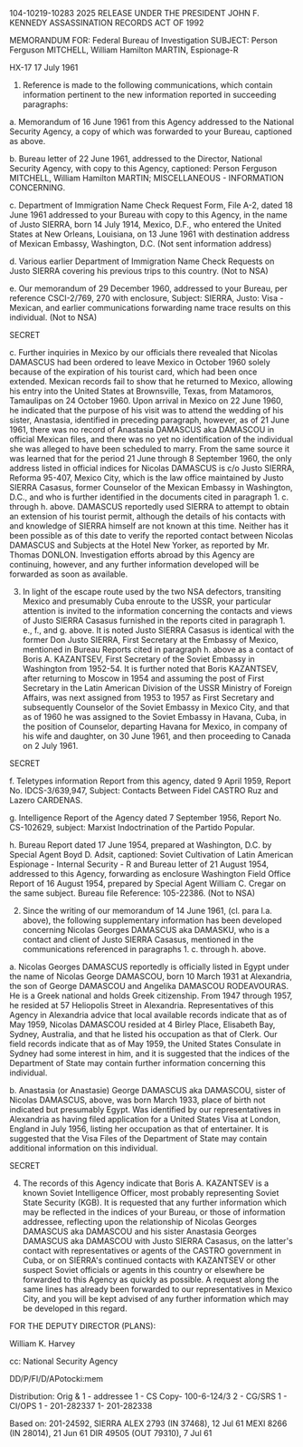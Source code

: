 104-10219-10283
2025 RELEASE UNDER THE PRESIDENT JOHN F. KENNEDY ASSASSINATION RECORDS ACT OF 1992

MEMORANDUM FOR: Federal Bureau of Investigation
SUBJECT: Person Ferguson MITCHELL,
William Hamilton MARTIN,
Espionage-R

HX-17
17 July 1961

1. Reference is made to the following communications, which contain information pertinent to the new information reported in succeeding paragraphs:

a. Memorandum of 16 June 1961 from this Agency addressed to the National Security Agency, a copy of which was forwarded to your Bureau, captioned as above.

b. Bureau letter of 22 June 1961, addressed to the Director, National Security Agency, with copy to this Agency, captioned: Person Ferguson MITCHELL, William Hamilton MARTIN; MISCELLANEOUS - INFORMATION CONCERNING.

c. Department of Immigration Name Check Request Form, File A-2, dated 18 June 1961 addressed to your Bureau with copy to this Agency, in the name of Justo SIERRA, born 14 July 1914, Mexico, D.F., who entered the United States at New Orleans, Louisiana, on 13 June 1961 with destination address of Mexican Embassy, Washington, D.C. (Not sent information address)

d. Various earlier Department of Immigration Name Check Requests on Justo SIERRA covering his previous trips to this country. (Not to NSA)

e. Our memorandum of 29 December 1960, addressed to your Bureau, per reference CSCI-2/769, 270 with enclosure, Subject: SIERRA, Justo: Visa - Mexican, and earlier communications forwarding name trace results on this individual. (Not to NSA)

SECRET

c. Further inquiries in Mexico by our officials there revealed that Nicolas DAMASCUS had been ordered to leave Mexico in October 1960 solely because of the expiration of his tourist card, which had been once extended. Mexican records fail to show that he returned to Mexico, allowing his entry into the United States at Brownsville, Texas, from Matamoros, Tamaulipas on 24 October 1960. Upon arrival in Mexico on 22 June 1960, he indicated that the purpose of his visit was to attend the wedding of his sister, Anastasia, identified in preceding paragraph, however, as of 21 June 1961, there was no record of Anastasia DAMASCUS aka DAMASCOU in official Mexican files, and there was no yet no identification of the individual she was alleged to have been scheduled to marry. From the same source it was learned that for the period 21 June through 8 September 1960, the only address listed in official indices for Nicolas DAMASCUS is c/o Justo SIERRA, Reforma 95-407, Mexico City, which is the law office maintained by Justo SIERRA Casasus, former Counselor of the Mexican Embassy in Washington, D.C., and who is further identified in the documents cited in paragraph 1. c. through h. above. DAMASCUS reportedly used SIERRA to attempt to obtain an extension of his tourist permit, although the details of his contacts with and knowledge of SIERRA himself are not known at this time. Neither has it been possible as of this date to verify the reported contact between Nicolas DAMASCUS and Subjects at the Hotel New Yorker, as reported by Mr. Thomas DONLON. Investigation efforts abroad by this Agency are continuing, however, and any further information developed will be forwarded as soon as available.

3. In light of the escape route used by the two NSA defectors, transiting Mexico and presumably Cuba enroute to the USSR, your particular attention is invited to the information concerning the contacts and views of Justo SIERRA Casasus furnished in the reports cited in paragraph 1. e., f., and g. above. It is noted Justo SIERRA Casasus is identical with the former Don Justo SIERRA, First Secretary at the Embassy of Mexico, mentioned in Bureau Reports cited in paragraph h. above as a contact of Boris A. KAZANTSEV, First Secretary of the Soviet Embassy in Washington from 1952-54. It is further noted that Boris KAZANTSEV, after returning to Moscow in 1954 and assuming the post of First Secretary in the Latin American Division of the USSR Ministry of Foreign Affairs, was next assigned from 1953 to 1957 as First Secretary and subsequently Counselor of the Soviet Embassy in Mexico City, and that as of 1960 he was assigned to the Soviet Embassy in Havana, Cuba, in the position of Counselor, departing Havana for Mexico, in company of his wife and daughter, on 30 June 1961, and then proceeding to Canada on 2 July 1961.

SECRET

f. Teletypes information Report from this agency, dated 9 April 1959, Report No. IDCS-3/639,947, Subject: Contacts Between Fidel CASTRO Ruz and Lazero CARDENAS.

g. Intelligence Report of the Agency dated 7 September 1956, Report No. CS-102629, subject: Marxist Indoctrination of the Partido Popular.

h. Bureau Report dated 17 June 1954, prepared at Washington, D.C. by Special Agent Boyd D. Adsit, captioned: Soviet Cultivation of Latin American Espionage - Internal Security - R and Bureau letter of 21 August 1954, addressed to this Agency, forwarding as enclosure Washington Field Office Report of 16 August 1954, prepared by Special Agent William C. Cregar on the same subject. Bureau file Reference: 105-22386. (Not to NSA)

2. Since the writing of our memorandum of 14 June 1961, (cl. para l.a. above), the following supplementary information has been developed concerning Nicolas Georges DAMASCUS aka DAMASKU, who is a contact and client of Justo SIERRA Casasus, mentioned in the communications referenced in paragraphs 1. c. through h. above.

a. Nicolas Georges DAMASCUS reportedly is officially listed in Egypt under the name of Nicolas George DAMASCOU, born 10 March 1931 at Alexandria, the son of George DAMASCOU and Angelika DAMASCOU RODEAVOURAS. He is a Greek national and holds Greek citizenship. From 1947 through 1957, he resided at 57 Heliopolis Street in Alexandria. Representatives of this Agency in Alexandria advice that local available records indicate that as of May 1959, Nicolas DAMASCOU resided at 4 Birley Place, Elisabeth Bay, Sydney, Australia, and that he listed his occupation as that of Clerk. Our field records indicate that as of May 1959, the United States Consulate in Sydney had some interest in him, and it is suggested that the indices of the Department of State may contain further information concerning this individual.

b. Anastasia (or Anastasie) George DAMASCUS aka DAMASCOU, sister of Nicolas DAMASCUS, above, was born March 1933, place of birth not indicated but presumably Egypt. Was identified by our representatives in Alexandria as having filed application for a United States Visa at London, England in July 1956, listing her occupation as that of entertainer. It is suggested that the Visa Files of the Department of State may contain additional information on this individual.

SECRET

4. The records of this Agency indicate that Boris A. KAZANTSEV is a known Soviet Intelligence Officer, most probably representing Soviet State Security (KGB). It is requested that any further information which may be reflected in the indices of your Bureau, or those of information addressee, reflecting upon the relationship of Nicolas Georges DAMASCUS aka DAMASCOU and his sister Anastasia Georges DAMASCUS aka DAMASCOU with Justo SIERRA Casasus, on the latter's contact with representatives or agents of the CASTRO government in Cuba, or on SIERRA's continued contacts with KAZANTSEV or other suspect Soviet officials or agents in this country or elsewhere be forwarded to this Agency as quickly as possible. A request along the same lines has already been forwarded to our representatives in Mexico City, and you will be kept advised of any further information which may be developed in this regard.

FOR THE DEPUTY DIRECTOR (PLANS):

William K. Harvey

cc: National Security Agency

DD/P/FI/D/APotocki:mem

Distribution:
Orig & 1 - addressee
1 - CS Copy- 100-6-124/3
2 - CG/SRS
1 - CI/OPS
1 - 201-282337
1- 201-282338

Based on:
201-24592, SIERRA
ALEX 2793 (IN 37468), 12 Jul 61
MEXI 8266 (IN 28014), 21 Jun 61
DIR 49505 (OUT 79310), 7 Jul 61
